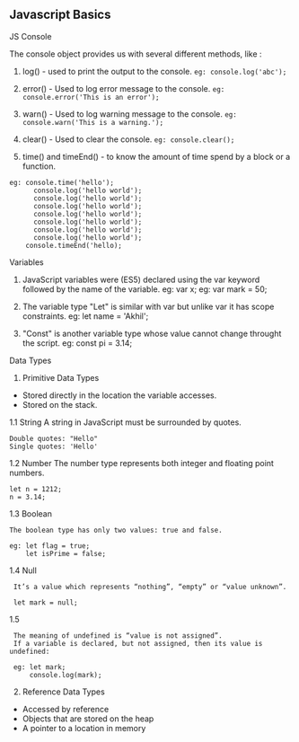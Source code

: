  ## Javascript Basics

 JS Console

The console object provides us with several different methods, like :

1. log() -  used to print the output to the console.
	`eg: console.log('abc');`

2. error() - Used to log error message to the console.
	`eg: console.error('This is an error');`

3. warn() - Used to log warning message to the console.
	`eg: console.warn('This is a warning.');`

4. clear() - Used to clear the console.
	`eg: console.clear();`

5. time() and timeEnd() - to know the amount of time spend by a block or a function.

```
eg: console.time('hello');
      console.log('hello world');
      console.log('hello world');
      console.log('hello world');
      console.log('hello world');
      console.log('hello world');
      console.log('hello world');
      console.log('hello world');
    console.timeEnd('hello);
  ```


 Variables

1. JavaScript variables were (ES5) declared using the var keyword followed by the name of the variable.
	eg: var x;
	eg: var mark = 50;

2. The variable type "Let" is similar with var but unlike var it has scope constraints.
	eg: let name = 'Akhil';	

3. "Const" is another variable type whose value cannot change throught the script.
	eg: const pi = 3.14;

 Data Types

1. Primitive Data Types
 * Stored directly in the location the variable accesses.
 * Stored on the stack.

  1.1 String
    A string in JavaScript must be surrounded by quotes.

    Double quotes: "Hello"
    Single quotes: 'Hello'

  1.2 Number
    The number type represents both integer and floating point numbers.
    
    let n = 1212;
    n = 3.14;
  
  1.3 Boolean
 
    The boolean type has only two values: true and false.
    
    eg: let flag = true;
        let isPrime = false;

  1.4 Null
 
     It’s a value which represents “nothing”, “empty” or “value unknown”.
   
     let mark = null;

  1.5

     The meaning of undefined is “value is not assigned”.
     If a variable is declared, but not assigned, then its value is undefined:

     eg: let mark;
         console.log(mark);


2. Reference Data Types
 * Accessed by reference
 * Objects that are stored on the heap
 * A pointer to a location in memory

